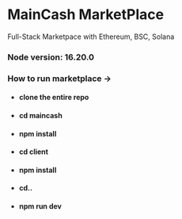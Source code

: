 # MainCash MarketPlace
Full-Stack Marketpace with Ethereum, BSC, Solana

### Node version: 16.20.0

### How to run marketplace ->

- #### clone the entire repo
- #### cd maincash
- #### npm install
- #### cd client
- #### npm install
- #### cd..
- #### npm run dev

